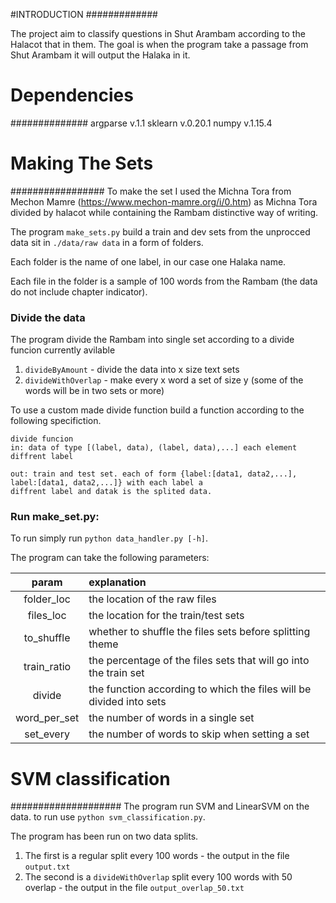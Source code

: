 #INTRODUCTION
#############

The project aim to classify questions in Shut Arambam according to the Halacot that in them.
The goal is when the program take a passage from Shut Arambam it will output the Halaka in it.


# Dependencies
##############
argparse v.1.1
sklearn v.0.20.1
numpy v.1.15.4


# Making The Sets
#################
To make the set I used the Michna Tora from Mechon Mamre (https://www.mechon-mamre.org/i/0.htm) as Michna Tora divided by halacot while containing the Rambam distinctive way of writing.

The program `make_sets.py` build a train and dev sets from the unprocced data sit in `./data/raw data` in a form of folders.

Each folder is the name of one label, in our case one Halaka name.

Each file in the folder is a sample of 100 words from the Rambam (the data do not include chapter indicator).

### Divide the data
The program divide the Rambam into single set according to a divide funcion currently avilable

1. `divideByAmount` - divide the data into x size text sets
2. `divideWithOverlap` - make every x word a set of size y (some of the words will be in two sets or more)

To use a custom made divide function build a function according to the following specifiction.

```
divide funcion
in: data of type [(label, data), (label, data),...] each element diffrent label

out: train and test set. each of form {label:[data1, data2,...], label:[data1, data2,...]} with each label a
diffrent label and datak is the splited data.

```


### Run make_set.py:
To run simply run `python data_handler.py [-h]`.

The program can take the following parameters:

| param | explanation |
| :---: | :--- |
| folder_loc | the location of the raw files |
| files_loc | the location for the train/test sets |
| to_shuffle | whether to shuffle the files sets before splitting theme |
| train_ratio | the percentage of the files sets that will go into the train set |
| divide | the function according to which the files will be divided into sets |
| word_per_set | the number of words in a single set |
| set_every | the number of words to skip when setting a set |


# SVM classification
####################
The program run SVM and LinearSVM on the data. to run use `python svm_classification.py`.

The program has been run on two data splits.
1. The first is a regular split every 100 words - the output in the file `output.txt`
2. The second is a `divideWithOverlap` split every 100 words with 50 overlap - the output in the file `output_overlap_50.txt`

